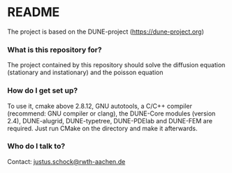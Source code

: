 # README #

The project is based on the DUNE-project (https://dune-project.org)

### What is this repository for? ###
The project contained by this repository should solve the diffusion equation (stationary and instationary) and the poisson equation

### How do I get set up? ###

To use it, cmake above 2.8.12, GNU autotools, a C/C++ compiler (recommend: GNU compiler or clang), the DUNE-Core modules (version 2.4), DUNE-alugrid, DUNE-typetree, DUNE-PDElab and DUNE-FEM are required.
Just run CMake on the directory and make it afterwards.

### Who do I talk to? ###

Contact:
justus.schock@rwth-aachen.de